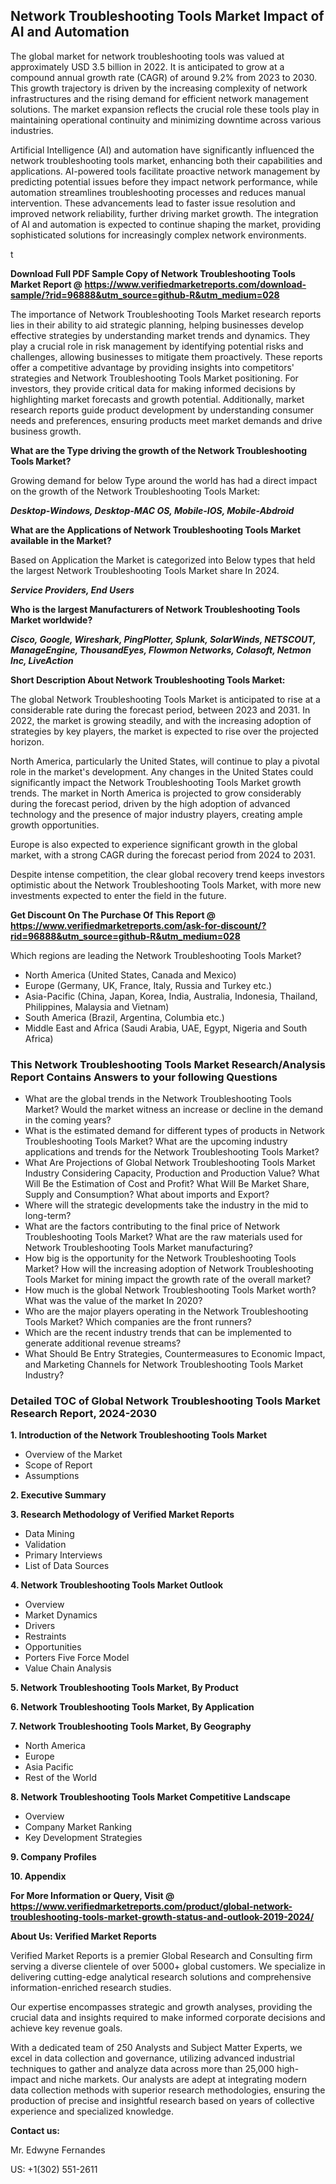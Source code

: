 <h2>Network Troubleshooting Tools Market Impact of AI and Automation</h2><p>The global market for network troubleshooting tools was valued at approximately USD 3.5 billion in 2022. It is anticipated to grow at a compound annual growth rate (CAGR) of around 9.2% from 2023 to 2030. This growth trajectory is driven by the increasing complexity of network infrastructures and the rising demand for efficient network management solutions. The market expansion reflects the crucial role these tools play in maintaining operational continuity and minimizing downtime across various industries.</p><p>Artificial Intelligence (AI) and automation have significantly influenced the network troubleshooting tools market, enhancing both their capabilities and applications. AI-powered tools facilitate proactive network management by predicting potential issues before they impact network performance, while automation streamlines troubleshooting processes and reduces manual intervention. These advancements lead to faster issue resolution and improved network reliability, further driving market growth. The integration of AI and automation is expected to continue shaping the market, providing sophisticated solutions for increasingly complex network environments.</p>t</p><p id="" class=""><strong>Download Full PDF Sample Copy of Network Troubleshooting Tools Market Report @ <a href="https://www.verifiedmarketreports.com/download-sample/?rid=96888&utm_source=github-R&utm_medium=028" target="_blank">https://www.verifiedmarketreports.com/download-sample/?rid=96888&utm_source=github-R&utm_medium=028</a></strong></p><p>The importance of&nbsp;Network Troubleshooting Tools Market research reports lies in their ability to aid strategic planning, helping businesses develop effective strategies by understanding market trends and dynamics. They play a crucial role in risk management by identifying potential risks and challenges, allowing businesses to mitigate them proactively. These reports offer a competitive advantage by providing insights into competitors' strategies and Network Troubleshooting Tools Market positioning. For investors, they provide critical data for making informed decisions by highlighting market forecasts and growth potential. Additionally, market research reports guide product development by understanding consumer needs and preferences, ensuring products meet market demands and drive business growth.</p><p><strong>What are the&nbsp;Type driving the growth of the Network Troubleshooting Tools Market?</strong></p><p id="" class="">Growing demand for below Type around the world has had a direct impact on the growth of the Network Troubleshooting Tools Market:</p><em><strong>Desktop-Windows, Desktop-MAC OS, Mobile-IOS, Mobile-Abdroid</strong></em></p><strong>What are the&nbsp;Applications&nbsp;of Network Troubleshooting Tools Market available in the Market?</strong></p><p id="" class="">Based on Application the Market is categorized into Below types that held the largest Network Troubleshooting Tools Market share In 2024.</p><em><strong>Service Providers, End Users</strong></em></p><strong>Who is the largest Manufacturers of Network Troubleshooting Tools Market worldwide?</strong></p><p><em><strong>Cisco, Google, Wireshark, PingPlotter, Splunk, SolarWinds, NETSCOUT, ManageEngine, ThousandEyes, Flowmon Networks, Colasoft, Netmon Inc, LiveAction</strong></em></p><p id="" class=""><strong>Short Description About Network Troubleshooting Tools Market:</strong></p><p>The global Network Troubleshooting Tools Market is anticipated to rise at a considerable rate during the forecast period, between 2023 and 2031. In 2022, the market is growing steadily, and with the increasing adoption of strategies by key players, the market is expected to rise over the projected horizon.</p><p>North America, particularly the United States, will continue to play a pivotal role in the market's development. Any changes in the United States could significantly impact the Network Troubleshooting Tools Market growth trends. The market in North America is projected to grow considerably during the forecast period, driven by the high adoption of advanced technology and the presence of major industry players, creating ample growth opportunities.</p><p>Europe is also expected to experience significant growth in the global market, with a strong CAGR during the forecast period from 2024 to 2031.</p><p>Despite intense competition, the clear global recovery trend keeps investors optimistic about the Network Troubleshooting Tools Market, with more new investments expected to enter the field in the future.</p><p id="" class=""><strong>Get Discount On The Purchase Of This Report @ <a href="https://www.verifiedmarketreports.com/ask-for-discount/?rid=96888&utm_source=github-R&utm_medium=028" target="_blank">https://www.verifiedmarketreports.com/ask-for-discount/?rid=96888&utm_source=github-R&utm_medium=028</a></strong></p>Which regions are leading the Network Troubleshooting Tools Market?</p><ul><li>North America (United States, Canada and Mexico)</li><li>Europe (Germany, UK, France, Italy, Russia and Turkey etc.)</li><li>Asia-Pacific (China, Japan, Korea, India, Australia, Indonesia, Thailand, Philippines, Malaysia and Vietnam)</li><li>South America (Brazil, Argentina, Columbia etc.)</li><li>Middle East and Africa (Saudi Arabia, UAE, Egypt, Nigeria and South Africa)</li></ul><h3 id="" class="">This Network Troubleshooting Tools Market Research/Analysis Report Contains Answers to your following Questions</h3><ul><li>What are the global trends in the Network Troubleshooting Tools Market? Would the market witness an increase or decline in the demand in the coming years?</li><li>What is the estimated demand for different types of products in Network Troubleshooting Tools Market? What are the upcoming industry applications and trends for the Network Troubleshooting Tools Market?</li><li>What Are Projections of Global Network Troubleshooting Tools Market Industry Considering Capacity, Production and Production Value? What Will Be the Estimation of Cost and Profit? What Will Be Market Share, Supply and Consumption? What about imports and Export?</li><li>Where will the strategic developments take the industry in the mid to long-term?</li><li>What are the factors contributing to the final price of Network Troubleshooting Tools Market? What are the raw materials used for Network Troubleshooting Tools Market manufacturing?</li><li>How big is the opportunity for the Network Troubleshooting Tools Market? How will the increasing adoption of Network Troubleshooting Tools Market for mining impact the growth rate of the overall market?</li><li>How much is the global Network Troubleshooting Tools Market worth? What was the value of the market In 2020?</li><li>Who are the major players operating in the Network Troubleshooting Tools Market? Which companies are the front runners?</li><li>Which are the recent industry trends that can be implemented to generate additional revenue streams?</li><li>What Should Be Entry Strategies, Countermeasures to Economic Impact, and Marketing Channels for Network Troubleshooting Tools Market Industry?</li></ul><h3 id="" class="">Detailed TOC of Global Network Troubleshooting Tools Market Research Report, 2024-2030</h3><p id="" class=""><strong>1. Introduction of the Network Troubleshooting Tools Market</strong></p><ul><li>Overview of the Market</li><li>Scope of Report</li><li>Assumptions</li></ul><p id="" class=""><strong>2. Executive Summary</strong></p><p id="" class=""><strong>3. Research Methodology of Verified Market Reports</strong></p><ul><li>Data Mining</li><li>Validation</li><li>Primary Interviews</li><li>List of Data Sources</li></ul><p id="" class=""><strong>4. Network Troubleshooting Tools Market Outlook</strong></p><ul><li>Overview</li><li>Market Dynamics</li><li>Drivers</li><li>Restraints</li><li>Opportunities</li><li>Porters Five Force Model</li><li>Value Chain Analysis</li></ul><p id="" class=""><strong>5. Network Troubleshooting Tools Market, By Product</strong></p><p id="" class=""><strong>6. Network Troubleshooting Tools Market, By Application</strong></p><p id="" class=""><strong>7. Network Troubleshooting Tools Market, By Geography</strong></p><ul><li>North America</li><li>Europe</li><li>Asia Pacific</li><li>Rest of the World</li></ul><p id="" class=""><strong>8. Network Troubleshooting Tools Market Competitive Landscape</strong></p><ul><li>Overview</li><li>Company Market Ranking</li><li>Key Development Strategies</li></ul><p id="" class=""><strong>9. Company Profiles</strong></p><p id="" class=""><strong>10. Appendix</strong></p><p id="" class=""><strong>For More Information or Query, Visit @ <a href="https://www.verifiedmarketreports.com/product/global-network-troubleshooting-tools-market-growth-status-and-outlook-2019-2024/" target="_blank">https://www.verifiedmarketreports.com/product/global-network-troubleshooting-tools-market-growth-status-and-outlook-2019-2024/</a></strong></p><p id="" class=""><strong>About Us: Verified Market Reports</strong></p><p id="" class="">Verified Market Reports is a premier Global Research and Consulting firm serving a diverse clientele of over 5000+ global customers. We specialize in delivering cutting-edge analytical research solutions and comprehensive information-enriched research studies.</p><p id="" class="">Our expertise encompasses strategic and growth analyses, providing the crucial data and insights required to make informed corporate decisions and achieve key revenue goals.</p><p id="" class="">With a dedicated team of 250 Analysts and Subject Matter Experts, we excel in data collection and governance, utilizing advanced industrial techniques to gather and analyze data across more than 25,000 high-impact and niche markets. Our analysts are adept at integrating modern data collection methods with superior research methodologies, ensuring the production of precise and insightful research based on years of collective experience and specialized knowledge.</p><p id="" class=""><strong>Contact us:</strong></p><p id="" class="">Mr. Edwyne Fernandes</p><p id="" class="">US: +1(302) 551-2611</p>
